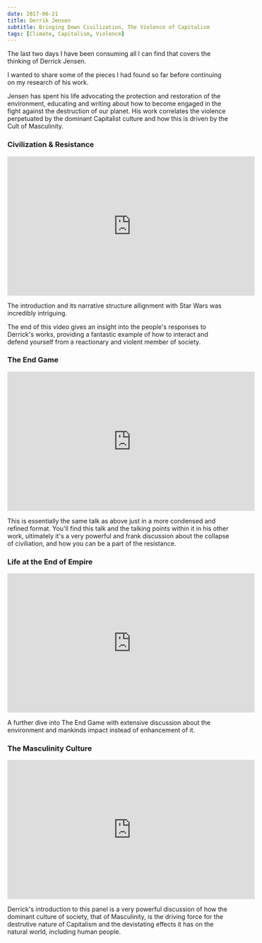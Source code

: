 ```yaml
---
date: 2017-06-21
title: Derrik Jensen
subtitle: Bringing Down Civilization, The Violence of Capitalism
tags: [Climate, Capitalism, Violence]
---
```


The last two days I have been consuming all I can find that covers the thinking of Derrick Jensen.

I wanted to share some of the pieces I had found so far before continuing on my research of his work.

Jensen has spent his life advocating the protection and restoration of the environment, educating and writing about how to become engaged in the fight against the destruction of our planet. His work correlates the violence perpetuated by the dominant Capitalist culture and how this is driven by the Cult of Masculinity.

### Civilization & Resistance

<iframe width="560" height="315" src="https://www.youtube.com/embed/LHEgpjsGPss" frameborder="0" allowfullscreen></iframe>

The introduction and its narrative structure allignment with Star Wars was incredibly intriguing.

The end of this video gives an insight into the people's responses to Derrick's works, providing a fantastic example of how to interact and defend yourself from a reactionary and violent member of society.

### The End Game

<iframe width="560" height="315" src="https://www.youtube.com/embed/mtuxHVD4Srw" frameborder="0" allowfullscreen></iframe>

This is essentially the same talk as above just in a more condensed and refined format. You'll find this talk and the talking points within it in his other work, ultimately it's a very powerful and frank discussion about the collapse of civiliation, and how you can be a part of the resistance.

### Life at the End of Empire

<iframe width="560" height="315" src="https://www.youtube.com/embed/L-QtSGZq-FU" frameborder="0" allowfullscreen></iframe>

A further dive into The End Game with extensive discussion about the environment and mankinds impact instead of enhancement of it.

### The Masculinity Culture

<iframe width="560" height="315" src="https://www.youtube.com/embed/q1qa4YG70TI" frameborder="0" allowfullscreen></iframe>

Derrick's introduction to this panel is a very powerful discussion of how the dominant culture of society, that of Masculinity, is the driving force for the destrutive nature of Capitalism and the devistating effects it has on the natural world, including human people.
